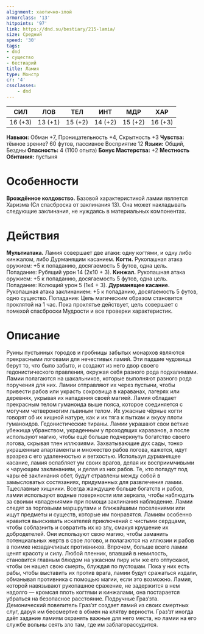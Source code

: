 ```yaml
---
alignment: хаотично-злой
armorclass: '13'
hitpoints: '97'
link: https://dnd.su/bestiary/215-lamia/
size: Средний
speed: '30'
tags:
- dnd
- существо
- бестиарий
title: Ламия
type: Монстр
cr: '4'
cssclasses:
    - dnd
---
```



| СИЛ | ЛОВ | ТЕЛ | ИНТ | МДР | ХАР |
|---|---|---|---|---|---|
| 16 (+3) | 13 (+1) | 15 (+2) | 14 (+2) | 15 (+2) | 16 (+3) |
**Навыки:** Обман +7, Проницательность +4, Скрытность +3
**Чувства:** тёмное зрение? 60 футов, пассивное Восприятие 12
**Языки:** Общий, Бездны
**Опасность:** 4 (1100 опыта)
**Бонус Мастерства:** +2
**Местность Обитания:** пустыня


# Особенности
**Врождённое колдовство.** Базовой характеристикой ламии является Харизма (Сл спасброска от заклинания 13). Она может накладывать следующие заклинания, не нуждаясь в материальных компонентах.


# Действия
**Мультиатака.** Ламия совершает две атаки: одну когтями, и одну либо кинжалом, либо Дурманящим касанием.
**Когти.** Рукопашная атака оружием: +5 к попаданию, досягаемость 5 футов, одна цель. Попадание: Рубящий урон 14 (2к10 + 3).
**Кинжал.** Рукопашная атака оружием: +5 к попаданию, досягаемость 5 футов, одна цель. Попадание: Колющий урон 5 (1к4 + 3).
**Дурманящее касание.** Рукопашная атака заклинанием: +5 к попаданию, досягаемость 5 футов, одно существо. Попадание: Цель магическим образом становится проклятой на 1 час. Пока проклятье действует, цель совершает с помехой спасброски Мудрости и все проверки характеристик.


# Описание
Руины пустынных городов и гробницы забытых монархов являются прекрасными логовами для нечестивых ламий. Эти падшие чудовища берут то, что было забыто, и создают из него двор своего гедонистического правления, окружая себя разного рода подхалимами. Ламии полагаются на шакальников, которые выполняют разного рода поручения для них. Ламии отправляют их через пустыни, чтобы привести рабов или украсть сокровища в караванах, лагерях или деревнях, укрывая их нападения своей магией. Ламия обладает прекрасным телом гуманоида выше пояса, которое соединяется с могучим четвероногим львиным телом. Их ужасные чёрные когти говорят об их хищной натуре, как и их тяга к пыткам и вкусу плоти гуманоидов. Гедонистические тираны. Ламии украшают свои ветхие убежища убранством, украденным у проходящих караванов, а после используют магию, чтобы ещё больше подчеркнуть богатство своего логова, скрывая тлен иллюзиями. Захватывающие дух сады, тонко украшенные апартаменты и множество рабов логова, кажется, идут вразрез с его удаленностью и ветхостью. Используя дурманящее касание, ламия ослабляет ум своих врагов, делая их восприимчивыми к чарующим заклинаниям, и делая из них рабов. Те, кто попадут под чары её заклинания обет, будут стравлены между собой в замысловатых состязаниях, придуманных для развлечения ламии. Тщеславные хищники. Всегда жаждущие больше богатств и рабов, ламии используют водные поверхности или зеркала, чтобы наблюдать за своими «владениями» при помощи заклинания наблюдение. Ламии следят за торговыми маршрутами и ближайшими поселениями или ищут предметы и существ, которые им понравятся. Ламиям особенно нравится выискивать искателей приключений с чистыми сердцами, чтобы соблазнить и совратить их ко злу, смакуя крушение их добродетелей. Они используют свою магию, чтобы заманить потенциальных жертв в свое логово, и полагаются на иллюзии и рабов в поимке незадачливых противников. Впрочем, больше всего ламии ценят красоту и силу. Любой пленник, впавший в немилость, становится главным блюдом на ужасном пиру или же его отпускают, чтобы он нашел свою смерть, блуждая по пустошам. Пока у них есть рабы, чтобы выставить их против врага, ламии будут сражаться издали, обманывая противника с помощью магии, если это возможно. Ламия, которой навязывают рукопашное сражение, не задержится в нем надолго — кромсая плоть когтями и кинжалами, она постарается убраться на безопасное расстояние. Подручные Граз’зта. Демонический повелитель Граз’зт создает ламий из своих смертных слуг, даруя им бессмертие в обмен на клятву верности. Граз’зт иногда даёт задание ламиям охранять важные для него места, но ламии на его службе вольны сеять зло там, где им заблагорассудится.